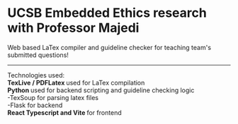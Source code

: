 <h1>UCSB Embedded Ethics research with Professor Majedi</h1>
<p>Web based LaTex compiler and guideline checker for teaching team's submitted questions!</p>
<hr>
Technologies used: <br>
<strong>TexLive / PDFLatex </strong> used for LaTex compilation <br>
<strong>Python </strong> used for backend scripting and guideline checking logic <br>
  -TexSoup for parsing latex files <br>
  -Flask for backend <br>
<strong>React Typescript and Vite </strong> for frontend <br>
